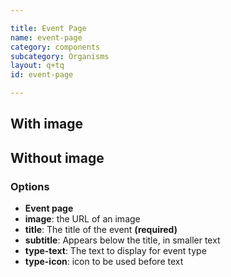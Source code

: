 ```yaml
---

title: Event Page
name: event-page
category: components
subcategory: Organisms
layout: q+tq
id: event-page

---
```


## With image

<script>
    component("event-page",{ "image": "https://www.york.ac.uk/media/news-and-events/publiclectures/19-20/800%20x%20400%20OL%20banner%20-%20beige.jpg", "title": "Watch again - York Festival of Ideas 2019: Farid Chenoune discusses Is Fashion Only French?", "type-text": "Talk", "type-icon": "comment"});
</script>

## Without image

<script>
    component("event-page",{"title": "Watch again - York Festival of Ideas 2019: Farid Chenoune discusses Is Fashion Only French?", "type-text": "Talk", "type-icon": "comment"});
</script>

### Options

* **Event page**
 * **image**: the URL of an image
 * **title**: The title of the event **(required)**
 * **subtitle**: Appears below the title, in smaller text
 * **type-text**: The text to display for event type
 * **type-icon**: icon to be used before text